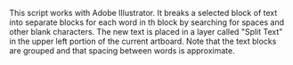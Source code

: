 This script works with Adobe Illustrator. It breaks a selected block of text into separate blocks for each word
in th block by searching for spaces and other blank characters. The new text is placed in a layer called "Split
Text" in the upper left portion of the current artboard. Note that the text blocks are grouped and that spacing 
between words is approximate. 
